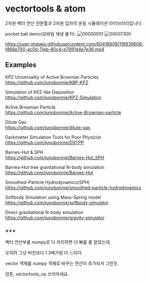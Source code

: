 # vectortools & atom

2차원 벡터 연산 전문툴과 2차원 입자의 운동 시뮬레이션 라이브러리입니다.



pocket ball demo(모바일 재생 불가):
![00000001](https://user-images.githubusercontent.com/60418809/116839588-e1561700-ac0d-11eb-8db4-642febf39e1b.png)
![00007300](https://user-images.githubusercontent.com/60418809/116839600-ef0b9c80-ac0d-11eb-9eca-ddeb50d94b53.png)

https://user-images.githubusercontent.com/60418809/116839608-f468e700-ac0d-11eb-80c4-e7991d4e7e36.mp4



## Examples

KPZ Universality of Active Brownian Particles <br>
https://github.com/junobonnie/ABP-KPZ

Simulation of KPZ-like Deposition <br>
https://github.com/junobonnie/KPZ-Simulation

Active Brownian Particle <br>
https://github.com/junobonnie/Active-Brownian-particle

Dilute Gas <br>
https://github.com/junobonnie/dilute-gas

Darkmatter Simulation Tools for Poor Physicist <br>
https://github.com/junobonnie/DSTPP

Barnes-Hut & SPH <br>
https://github.com/junobonnie/Barnes-Hut_SPH

Barnes–Hut tree gravitational N-body simulation <br>
https://github.com/junobonnie/Barnes-Hut

Smoothed-Particle Hydrodynamics(SPH) <br>
https://github.com/junobonnie/smoothed-particle-hydrodynamics

Softbody Simulation using Mass-Spring model <br>
https://github.com/junobonnie/softbody-simulator

Direct gravitational N-body simulation <br>
https://github.com/junobonnie/gravity-simulator

### +++

벡터 연산부를 numpy로 다 처리하면 더 빠를 줄 알았는데,

오히려 그냥 버전보다 1.3배가량 더 느리다.

vector 객체를 numpy 객체로 바꾸는 연산이 추가되서 그런듯.

암튼, vectortools_np 쓰지마세요.
